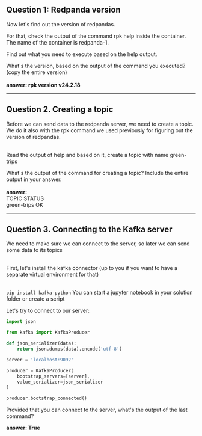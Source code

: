 <h2>Question 1: Redpanda version</h2>
Now let's find out the version of redpandas.<br>

For that, check the output of the command rpk help inside the container. The name of the container is redpanda-1.<br>

Find out what you need to execute based on the help output.<br>

What's the version, based on the output of the command you executed? (copy the entire version)<br><br>
**answer: rpk version v24.2.18**
______________________________________________________________________________________
<h2>Question 2. Creating a topic</h2>
Before we can send data to the redpanda server, we need to create a topic. We do it also with the rpk command we used previously for figuring out the version of redpandas.<br><br>

Read the output of help and based on it, create a topic with name green-trips<br>

What's the output of the command for creating a topic? Include the entire output in your answer.<br><br>
**answer:** <br>
TOPIC        STATUS <br>
green-trips  OK
_______________________________________________________________________________________________
<h2>Question 3. Connecting to the Kafka server</h2>
We need to make sure we can connect to the server, so later we can send some data to its topics<br><br>

First, let's install the kafka connector (up to you if you want to have a separate virtual environment for that)<br><br>

`pip install kafka-python`
You can start a jupyter notebook in your solution folder or create a script

Let's try to connect to our server:

```python
import json

from kafka import KafkaProducer

def json_serializer(data):
    return json.dumps(data).encode('utf-8')

server = 'localhost:9092'

producer = KafkaProducer(
    bootstrap_servers=[server],
    value_serializer=json_serializer
)

producer.bootstrap_connected()
```
Provided that you can connect to the server, what's the output of the last command? <br>

**answer: True**
